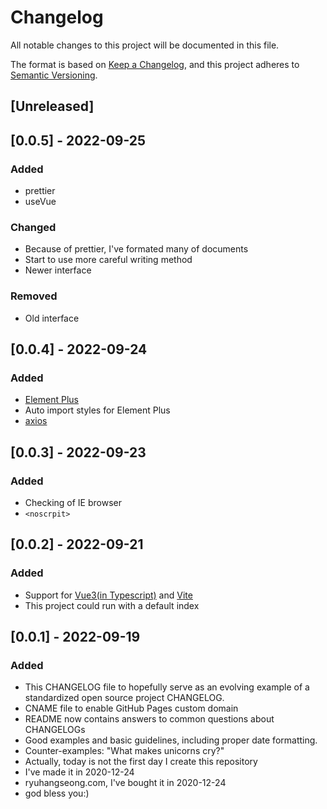 <!--
 * @Author: ryuhangseong liuhangcheng2002@gmail.com
 * @Date: 2022-09-19 15:28:08
 * @LastEditors: ryuhangseong liuhangcheng2002@gmail.com
 * @LastEditTime: 2022-09-25 17:09:09
 * @FilePath: \vue3-blog\CHANGELOG.md
 * @Description: 
 * 
 * Copyright (c) 2022 by ryuhangseong liuhangcheng2002@gmail.com, All Rights Reserved. 
-->
# Changelog
All notable changes to this project will be documented in this file.

The format is based on [Keep a Changelog](https://keepachangelog.com/en/1.0.0/),
and this project adheres to [Semantic Versioning](https://semver.org/spec/v2.0.0.html).

## [Unreleased]

## [0.0.5] - 2022-09-25
### Added
- prettier
- useVue

### Changed
- Because of prettier, I've formated many of documents
- Start to use more careful writing method
- Newer interface

### Removed
- Old interface

## [0.0.4] - 2022-09-24
### Added
- [Element Plus](https://element-plus.org/zh-CN/)
- Auto import styles for Element Plus
- [axios](https://axios-http.com/)

## [0.0.3] - 2022-09-23
### Added
- Checking of IE browser
- `<noscrpit>`

## [0.0.2] - 2022-09-21
### Added
- Support for [Vue3(in Typescript)](https://vuejs.org/) and [Vite](https://vitejs.cn/)
- This project could run with a default index

## [0.0.1] - 2022-09-19
### Added
- This CHANGELOG file to hopefully serve as an evolving example of a
  standardized open source project CHANGELOG.
- CNAME file to enable GitHub Pages custom domain
- README now contains answers to common questions about CHANGELOGs
- Good examples and basic guidelines, including proper date formatting.
- Counter-examples: "What makes unicorns cry?"
- Actually, today is not the first day I create this repository
- I've made it in 2020-12-24
- ryuhangseong.com, I've bought it in 2020-12-24
- god bless you:)


[0.0.1 - 0.0.5]: https://github.com/ryuhangseong/vue3-blog